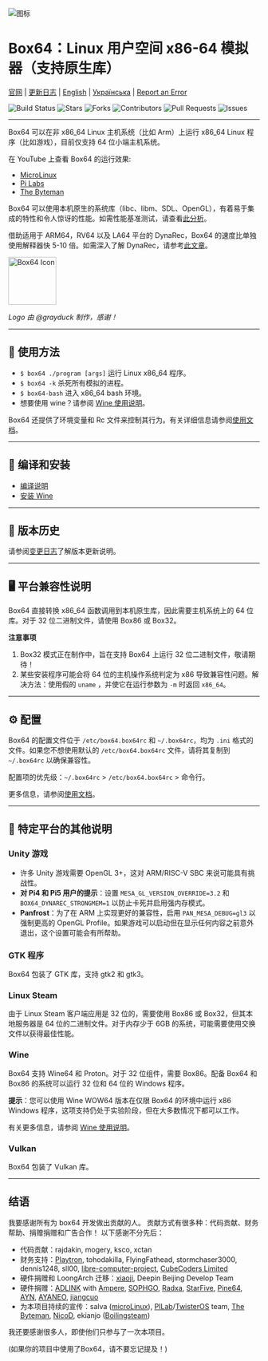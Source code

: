 ![图标](docs/img/Box64Logo.png "图标")

# Box64：Linux 用户空间 x86-64 模拟器（支持原生库）

[官网](https://box86.org/) | [更新日志](https://github.com/ptitSeb/box64/blob/main/docs/CHANGELOG.md) | [English](https://github.com/ptitSeb/box64/blob/main/README.md) | [Українська](https://github.com/ptitSeb/box64/blob/main/README_UK.md) | [Report an Error](https://github.com/ptitSeb/box64/issues/new)

![Build Status](https://app.travis-ci.com/ptitSeb/box64.svg?branch=main) ![Stars](https://img.shields.io/github/stars/ptitSeb/box64) ![Forks](https://img.shields.io/github/forks/ptitSeb/box64) ![Contributors](https://img.shields.io/github/contributors/ptitSeb/box64) ![Pull Requests](https://img.shields.io/github/issues-pr/ptitSeb/box64) ![Issues](https://img.shields.io/github/issues/ptitSeb/box64)

---

Box64 可以在非 x86_64 Linux 主机系统（比如 Arm）上运行 x86_64 Linux 程序（比如游戏），目前仅支持 64 位小端主机系统。

在 YouTube 上查看 Box64 的运行效果:
- [MicroLinux](https://www.youtube.com/channel/UCwFQAEj1lp3out4n7BeBatQ)
- [Pi Labs](https://www.youtube.com/channel/UCgfQjdc5RceRlTGfuthBs7g)
- [The Byteman](https://www.youtube.com/channel/UCEr8lpIJ3B5Ctc5BvcOHSnA)

Box64 可以使用本机原生的系统库（libc、libm、SDL、OpenGL），有着易于集成的特性和令人惊讶的性能。如需性能基准测试，请查看[此分析](https://box86.org/index.php/2021/06/game-performances/)。

借助适用于 ARM64，RV64 以及 LA64 平台的 DynaRec，Box64 的速度比单独使用解释器快 5-10 倍。如需深入了解 DynaRec，请参考[此文章](https://box86.org/2021/07/inner-workings-a-high%e2%80%91level-view-of-box86-and-a-low%e2%80%91level-view-of-the-dynarec/)。

<img src="docs/img/Box64Icon.png" width="96" height="96" alt="Box64 Icon">

_Logo 由 @grayduck 制作，感谢！_

---

## 📖 使用方法

- `$ box64 ./program [args]` 运行 Linux x86_64 程序。
- `$ box64 -k` 杀死所有模拟的进程。
- `$ box64-bash` 进入 x86_64 bash 环境。
- 想要使用 wine？请参阅 [Wine 使用说明](docs/WINE.md)。

Box64 还提供了环境变量和 Rc 文件来控制其行为。有关详细信息请参阅[使用文档](docs/USAGE.md)。

---

## 🚀 编译和安装

- [编译说明](https://github.com/ptitSeb/box64/blob/main/docs/COMPILE.md)
- [安装 Wine](https://github.com/ptitSeb/box64/blob/main/docs/WINE.md)

---

## 🔄 版本历史

请参阅[变更日志](docs/CHANGELOG.md)了解版本更新说明。

---

## 🖥️ 平台兼容性说明

Box64 直接转换 x86_64 函数调用到本机原生库，因此需要主机系统上的 64 位库。对于 32 位二进制文​​件，请使用 Box86 或 Box32。

**注意事项**

1. Box32 模式正在制作中，旨在支持 Box64 上运行 32 位二进制文​​件，敬请期待！
2. 某些安装程序可能会将 64 位的主机操作系统判定为 x86 导致兼容性问题。解决方法：使用假的 `uname` ，并使它在运行参数为 `-m` 时返回 `x86_64`。

---

## ⚙️ 配置

Box64 的配置文件位于 `/etc/box64.box64rc` 和 `~/.box64rc`，均为 `.ini` 格式的文件。如果您不想使用默认的 `/etc/box64.box64rc` 文件，请将其复制到 `~/.box64rc` 以确保兼容性。

配置项的优先级：`~/.box64rc` > `/etc/box64.box64rc` > 命令行。

更多信息，请参阅[使用文档](docs/USAGE.md)。

---

## 📄 特定平台的其他说明

### Unity 游戏
- 许多 Unity 游戏需要 OpenGL 3+，这对 ARM/RISC-V SBC 来说可能具有挑战性。
- **对 Pi4 和 Pi5 用户的提示**：设置 `MESA_GL_VERSION_OVERRIDE=3.2` 和 `BOX64_DYNAREC_STRONGMEM=1` 以防止卡死并启用强内存模式。
- **Panfrost**：为了在 ARM 上实现更好的兼容性，启用 `PAN_MESA_DEBUG=gl3` 以强制更高的 OpenGL Profile。如果游戏可以启动但在显示任何内容之前意外退出，这个设置可能会有所帮助。

### GTK 程序

Box64 包装了 GTK 库，支持 gtk2 和 gtk3。

### Linux Steam

由于 Linux Steam 客户端应用是 32 位的，需要使用 Box86 或 Box32，但其本地服务器是 64 位的二进制文件。对于内存少于 6GB 的系统，可能需要使用交换文件以获得最佳性能。

### Wine

Box64 支持 Wine64 和 Proton。对于 32 位组件，需要 Box86。配备 Box64 和 Box86 的系统可以运行 32 位和 64 位的 Windows 程序。

**提示**：您可以使用 Wine WOW64 版本在仅限 Box64 的环境中运行 x86 Windows 程序，这项支持仍处于实验阶段，但在大多数情况下都可以工作。

有关更多信息，请参阅 [Wine 使用说明](docs/WINE.md)。

### Vulkan

Box64 包装了 Vulkan 库。

----

结语
----

我要感谢所有为 box64 开发做出贡献的人。
贡献方式有很多种：代码贡献、财务帮助、捐赠捐赠和广告合作！
以下感谢不分先后： 

 * 代码贡献：rajdakin, mogery, ksco, xctan
 * 财务支持：[Playtron](https://playtron.one), tohodakilla, FlyingFathead, stormchaser3000, dennis1248, sll00, [libre-computer-project](https://libre.computer/), [CubeCoders Limited](http://cubecoders.com/)
 * 硬件捐赠和 LoongArch 迁移：[xiaoji](https://www.linuxgame.cn/), Deepin Beijing Develop Team
 * 硬件捐赠：[ADLINK](https://www.adlinktech.com/Products/Computer_on_Modules/COM-HPC-Server-Carrier-and-Starter-Kit/Ampere_Altra_Developer_Platform?lang=en) with [Ampere](https://amperecomputing.com/home/edge), [SOPHGO](https://www.sophon.ai/), [Radxa](https://rockpi.org/), [StarFive](https://rvspace.org/), [Pine64](https://www.pine64.org/), [AYN](https://www.ayntec.com/), [AYANEO](https://ayaneo.com/), [jiangcuo](https://github.com/jiangcuo)
 * 为本项目持续的宣传：salva ([microLinux](https://www.youtube.com/channel/UCwFQAEj1lp3out4n7BeBatQ)), [PILab](https://www.youtube.com/channel/UCgfQjdc5RceRlTGfuthBs7g)/[TwisterOS](https://twisteros.com/) team, [The Byteman](https://www.youtube.com/channel/UCEr8lpIJ3B5Ctc5BvcOHSnA), [NicoD](https://www.youtube.com/channel/UCpv7NFr0-9AB5xoklh3Snhg), ekianjo ([Boilingsteam](https://boilingsteam.com/))

我还要感谢很多人，即使他们只参与了一次本项目。

(如果你的项目中使用了Box64，请不要忘记提及！)
